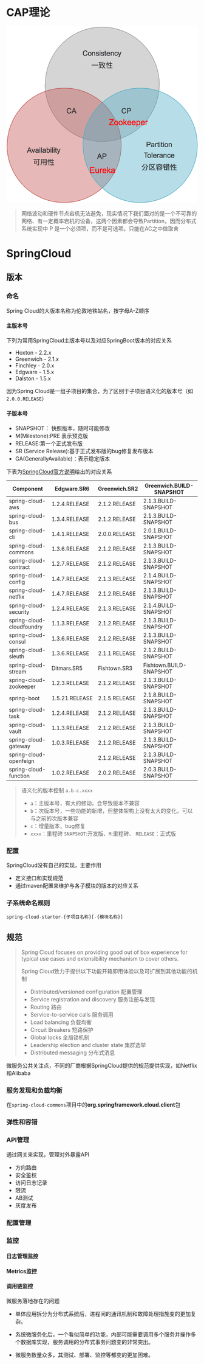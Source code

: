 # CAP理论

![img](assets/8458706-81e438f55974b153.png)

> 网络波动和硬件节点宕机无法避免，现实情况下我们面对的是一个不可靠的网络、有一定概率宕机的设备，这两个因素都会导致Partition，因而分布式系统实现中 P 是一个必须项，而不是可选项。只能在AC之中做取舍



# SpringCloud

## 版本

### 命名

Spring Cloud的大版本名称为伦敦地铁站名，按字母A-Z顺序

#### 主版本号

下列为常用SpringCloud主版本号以及对应SpringBoot版本的对应关系

* Hoxton - 2.2.x
* Greenwich - 2.1.x
* Finchley - 2.0.x
* Edgware - 1.5.x
* Dalston - 1.5.x

因为Spring Cloud是一组子项目的集合，为了区别于子项目语义化的版本号（如`2.0.0.RELEASE`）

#### 子版本号

- SNAPSHOT： 快照版本，随时可能修改
- M(Milestone):PRE 表示预览版
- RELEASE:第一个正式发布版
- SR (Service Release):基于正式发布版的bug修复发布版本
- GA(GenerallyAvailable)：表示稳定版本

下表为[SpringCloud官方说明](https://spring.io/projects/spring-cloud#overview)给出的对应关系

| Component                 | Edgware.SR6    | Greenwich.SR2 | Greenwich.BUILD-SNAPSHOT |
| ------------------------- | -------------- | ------------- | ------------------------ |
| spring-cloud-aws          | 1.2.4.RELEASE  | 2.1.2.RELEASE | 2.1.3.BUILD-SNAPSHOT     |
| spring-cloud-bus          | 1.3.4.RELEASE  | 2.1.2.RELEASE | 2.1.3.BUILD-SNAPSHOT     |
| spring-cloud-cli          | 1.4.1.RELEASE  | 2.0.0.RELEASE | 2.0.1.BUILD-SNAPSHOT     |
| spring-cloud-commons      | 1.3.6.RELEASE  | 2.1.2.RELEASE | 2.1.3.BUILD-SNAPSHOT     |
| spring-cloud-contract     | 1.2.7.RELEASE  | 2.1.2.RELEASE | 2.1.3.BUILD-SNAPSHOT     |
| spring-cloud-config       | 1.4.7.RELEASE  | 2.1.3.RELEASE | 2.1.4.BUILD-SNAPSHOT     |
| spring-cloud-netflix      | 1.4.7.RELEASE  | 2.1.2.RELEASE | 2.1.3.BUILD-SNAPSHOT     |
| spring-cloud-security     | 1.2.4.RELEASE  | 2.1.3.RELEASE | 2.1.4.BUILD-SNAPSHOT     |
| spring-cloud-cloudfoundry | 1.1.3.RELEASE  | 2.1.2.RELEASE | 2.1.3.BUILD-SNAPSHOT     |
| spring-cloud-consul       | 1.3.6.RELEASE  | 2.1.2.RELEASE | 2.1.3.BUILD-SNAPSHOT     |
| spring-cloud-sleuth       | 1.3.6.RELEASE  | 2.1.1.RELEASE | 2.1.2.BUILD-SNAPSHOT     |
| spring-cloud-stream       | Ditmars.SR5    | Fishtown.SR3  | Fishtown.BUILD-SNAPSHOT  |
| spring-cloud-zookeeper    | 1.2.3.RELEASE  | 2.1.2.RELEASE | 2.1.3.BUILD-SNAPSHOT     |
| spring-boot               | 1.5.21.RELEASE | 2.1.5.RELEASE | 2.1.8.BUILD-SNAPSHOT     |
| spring-cloud-task         | 1.2.4.RELEASE  | 2.1.2.RELEASE | 2.1.3.BUILD-SNAPSHOT     |
| spring-cloud-vault        | 1.1.3.RELEASE  | 2.1.2.RELEASE | 2.1.3.BUILD-SNAPSHOT     |
| spring-cloud-gateway      | 1.0.3.RELEASE  | 2.1.2.RELEASE | 2.1.3.BUILD-SNAPSHOT     |
| spring-cloud-openfeign    |                | 2.1.2.RELEASE | 2.1.3.BUILD-SNAPSHOT     |
| spring-cloud-function     | 1.0.2.RELEASE  | 2.0.2.RELEASE | 2.0.3.BUILD-SNAPSHOT     |

> 语义化的版本控制 `a.b.c.xxxx`
>
> - `a`：主版本号，有大的修动，会导致版本不兼容
> - `b`：次版本号，一些功能的新增，但整体架构上没有太大的变化，可以与之前的次版本兼容
> - `c`：增量版本，bug修复
> - `xxxx`：里程碑 `SNAPSHOT`:开发版、`M`:里程碑、 `RELEASE`：正式版

### 配置

SpringCloud没有自己的实现，主要作用

- 定义接口和实现规范
- 通过maven配置来维护与各子模块的版本的对应关系



### 子系统命名规则

`spring-cloud-starter-{子项目名称}[-{模块名称}]`

## 规范

> Spring Cloud focuses on providing good out of box experience for typical use cases and extensibility mechanism to cover others.
>
> Spring Cloud致力于提供以下功能开箱即用体验以及可扩展到其他功能的机制
>
> - Distributed/versioned configuration 配置管理
> - Service registration and discovery 服务注册与发现
> - Routing 路由
> - Service-to-service calls 服务调用
> - Load balancing 负载均衡
> - Circuit Breakers 短路保护
> - Global locks 全局锁机制
> - Leadership election and cluster state 集群选举
> - Distributed messaging 分布式消息

微服务公共关注点，不同的厂商根据SpringCloud提供的规范提供实现，如Netflix和Alibaba

### 服务发现和负载均衡

在`spring-cloud-commons`项目中的**org.springframework.cloud.client**包

### 弹性和容错



### API管理

通过网关来实现，管理对外暴露API

- 方向路由
- 安全鉴权
- 访问日志记录
- 限流
- AB测试
- 灰度发布

### 配置管理

### 监控

#### 日志管理监控

#### Metrics监控

#### 调用链监控





微服务落地存在的问题

- 单体应用拆分为分布式系统后，进程间的通讯机制和故障处理措施变的更加复杂。

- 系统微服务化后，一个看似简单的功能，内部可能需要调用多个服务并操作多个数据库实现，服务调用的分布式事务问题变的非常突出。

- 微服务数量众多，其测试、部署、监控等都变的更加困难。

